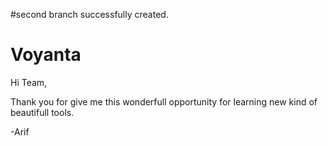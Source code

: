 
#second branch
successfully created.

# Voyanta
Hi Team,

Thank you for give me this wonderfull opportunity for learning new kind of beautifull tools.

-Arif
